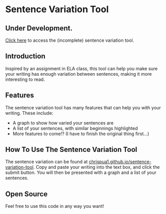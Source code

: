 # Sentence Variation Tool

## Under Development.
[Click here](https://chrispua1.github.io/sentence-variation-tool/) to access the (incomplete) sentence variation tool.

## Introduction
Inspired by an assignment in ELA class, this tool can help you make sure your writing has enough variation between sentences, making it more interesting to read.

## Features
The sentence variation tool has many features that can help you with your writing. These include:
* A graph to show how varied your sentences are
* A list of your sentences, with similar beginnings highlighted
* More features to come!? (I have to finish the original thing first...)

## How To Use The Sentence Variation Tool
The sentence variation can be found at [chrispua1.github.io/sentence-variation-tool](https://chrispua1.github.io/sentence-variation-tool/). Copy and paste your writing into the text box, and click the submit button. You will then be presented with a graph and a list of your sentences.

## Open Source
Feel free to use this code in any way you want!
